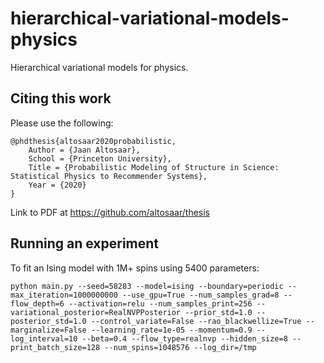# hierarchical-variational-models-physics
Hierarchical variational models for physics.

## Citing this work

Please use the following:

```
@phdthesis{altosaar2020probabilistic,
    Author = {Jaan Altosaar},
    School = {Princeton University},
    Title = {Probabilistic Modeling of Structure in Science: Statistical Physics to Recommender Systems},
    Year = {2020}
}
```
Link to PDF at https://github.com/altosaar/thesis

## Running an experiment

To fit an Ising model with 1M+ spins using 5400 parameters:

```
python main.py --seed=58283 --model=ising --boundary=periodic --max_iteration=1000000000 --use_gpu=True --num_samples_grad=8 --flow_depth=6 --activation=relu --num_samples_print=256 --variational_posterior=RealNVPPosterior --prior_std=1.0 --posterior_std=1.0 --control_variate=False --rao_blackwellize=True --marginalize=False --learning_rate=1e-05 --momentum=0.9 --log_interval=10 --beta=0.4 --flow_type=realnvp --hidden_size=8 --print_batch_size=128 --num_spins=1048576 --log_dir=/tmp
```
